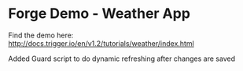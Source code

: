 # Forge Demo - Weather App

Find the demo here: http://docs.trigger.io/en/v1.2/tutorials/weather/index.html

Added Guard script to do dynamic refreshing after changes are saved
